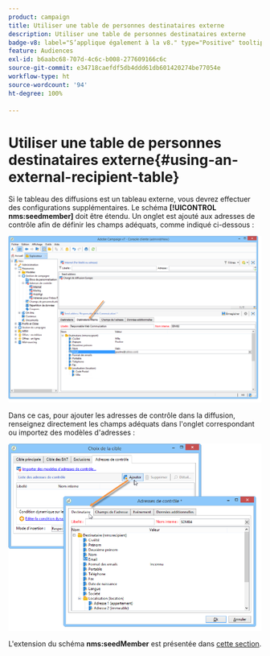 ```yaml
---
product: campaign
title: Utiliser une table de personnes destinataires externe
description: Utiliser une table de personnes destinataires externe
badge-v8: label="S’applique également à la v8." type="Positive" tooltip="S’applique également à Campaign v8."
feature: Audiences
exl-id: b6aabc68-707d-4c6c-b008-277609166c6c
source-git-commit: e34718caefdf5db4ddd61db601420274be77054e
workflow-type: ht
source-wordcount: '94'
ht-degree: 100%

---
```


# Utiliser une table de personnes destinataires externe{#using-an-external-recipient-table}



Si le tableau des diffusions est un tableau externe, vous devrez effectuer des configurations supplémentaires. Le schéma **[!UICONTROL nms:seedmember]** doit être étendu. Un onglet est ajouté aux adresses de contrôle afin de définir les champs adéquats, comme indiqué ci-dessous :

![](assets/s_ncs_user_seedlist_new_tab.png)

Dans ce cas, pour ajouter les adresses de contrôle dans la diffusion, renseignez directement les champs adéquats dans l&#39;onglet correspondant ou importez des modèles d&#39;adresses :

![](assets/s_ncs_user_seedlist_add_new_tab.png)

L&#39;extension du schéma **nms:seedMember** est présentée dans [cette section](../../configuration/using/seed-addresses.md).
